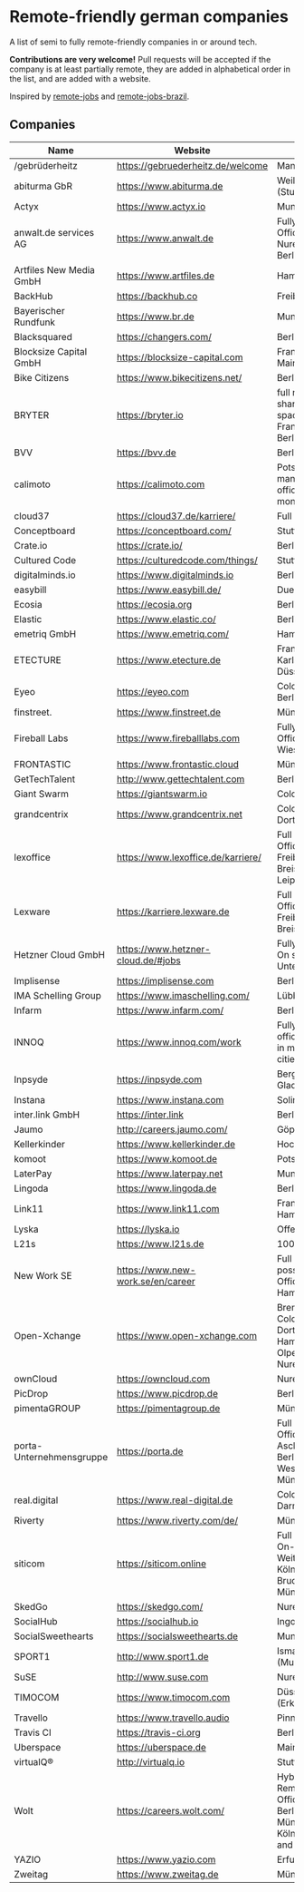 # Remote-friendly german companies

A list of semi to fully remote-friendly companies in or around tech.

**Contributions are very welcome!** Pull requests will be accepted if the company is at least partially remote, they are added in alphabetical order in the list, and are added with a website.

Inspired by [remote-jobs](https://github.com/jessicard/remote-jobs) and [remote-jobs-brazil](https://github.com/lerrua/remote-jobs-brazil).

## Companies

| Name                     | Website                            | City                                                                      |
| ------------------------ | ---------------------------------- | ------------------------------------------------------------------------- |
| /gebrüderheitz           | https://gebruederheitz.de/welcome  | Mannheim                                                                  |
| abiturma GbR             | https://www.abiturma.de            | Weil der Stadt (Stuttgart)                                                |
| Actyx                    | https://www.actyx.io               | Munich                                                                    |
| anwalt.de services AG    | https://www.anwalt.de              | Fully remote ; Offices in Nuremberg + Berlin                              |
| Artfiles New Media GmbH  | https://www.artfiles.de            | Hamburg                                                                   |
| BackHub                  | https://backhub.co                 | Freiburg                                                                  |
| Bayerischer Rundfunk     | https://www.br.de                  | Munich                                                                    |
| Blacksquared             | https://changers.com/              | Berlin                                                                    |
| Blocksize Capital GmbH   | https://blocksize-capital.com      | Frankfurt am Main                                                         |
| Bike Citizens            | https://www.bikecitizens.net/      | Berlin                                                                    |
| BRYTER                   | https://bryter.io                  | full remote, shared office spaces in Frankfurt a.M. / Berlin / London     |
| BVV                      | https://bvv.de                     | Berlin                                                                    |
| calimoto                 | https://calimoto.com               | Potsdam (2 mandatory office days per month)                               |
| cloud37                  | https://cloud37.de/karriere/       | Full Remote                                                               |
| Conceptboard             | https://conceptboard.com/          | Stuttgart                                                                 |
| Crate.io                 | https://crate.io/                  | Berlin                                                                    |
| Cultured Code            | https://culturedcode.com/things/   | Stuttgart                                                                 |
| digitalminds.io          | https://www.digitalminds.io        | Berlin                                                                    |
| easybill                 | https://www.easybill.de/           | Duesseldorf                                                               |
| Ecosia                   | https://ecosia.org                 | Berlin                                                                    |
| Elastic                  | https://www.elastic.co/            | Berlin                                                                    |
| emetriq GmbH             | https://www.emetriq.com/           | Hamburg                                                                   |
| ETECTURE                 | https://www.etecture.de            | Frankfurt a.M. / Karlsruhe / Düsseldorf                                   |
| Eyeo                     | https://eyeo.com                   | Cologne / Berlin                                                          |
| finstreet.               | https://www.finstreet.de           | Münster                                                                   |
| Fireball Labs            | https://www.fireballlabs.com       | Fully remote ; Office in Bad Wiessee                                      |
| FRONTASTIC               | https://www.frontastic.cloud       | Münster                                                                   |
| GetTechTalent            | http://www.gettechtalent.com       | Berlin                                                                    |
| Giant Swarm              | https://giantswarm.io              | Cologne                                                                   |
| grandcentrix             | https://www.grandcentrix.net       | Cologne / Dortmund                                                        |
| lexoffice                | https://www.lexoffice.de/karriere/ | Full Remote, Offices in Freiburg im Breisgau, Leipzig, Berlin             |
| Lexware                  | https://karriere.lexware.de        | Full Remote, Office in Freiburg im Breisgau                               |
| Hetzner Cloud GmbH       | https://www.hetzner-cloud.de/#jobs | Fully remote / On site Unterföhring                                       |
| Implisense               | https://implisense.com             | Berlin                                                                    |
| IMA Schelling Group      | https://www.imaschelling.com/      | Lübbecke                                                                  |
| Infarm                   | https://www.infarm.com/            | Berlin                                                                    |
| INNOQ                    | https://www.innoq.com/work         | Fully remote, office spaces in multiple cities                            |
| Inpsyde                  | https://inpsyde.com                | Bergisch Gladbach                                                         |
| Instana                  | https://www.instana.com            | Solingen                                                                  |
| inter.link GmbH          | https://inter.link                 | Berlin                                                                    | 
| Jaumo                    | http://careers.jaumo.com/          | Göppingen                                                                 |
| Kellerkinder             | https://www.kellerkinder.de        | Hockenheim                                                                |
| komoot                   | https://www.komoot.de              | Potsdam                                                                   |
| LaterPay                 | https://www.laterpay.net           | Munich                                                                    |
| Lingoda                  | https://www.lingoda.de             | Berlin                                                                    |
| Link11                   | https://www.link11.com             | Frankfurt / Hamburg                                                       |
| Lyska                    | https://lyska.io                   | Offenbach                                                                 |
| L21s                     | https://www.l21s.de                | 100% Remote                                                               |
| New Work SE              | https://www.new-work.se/en/career  | Full remote possible - Office in Hamburg                                  |
| Open-Xchange             | https://www.open-xchange.com       | Bremen / Cologne / Dortmund / Hamburg / Olpe / Nuremberg                  |
| ownCloud                 | https://owncloud.com               | Nuremberg                                                                 |
| PicDrop                  | https://www.picdrop.de             | Berlin                                                                    |
| pimentaGROUP             | https://pimentagroup.de            | Münster                                                                   |
| porta-Unternehmensgruppe | https://porta.de                   | Full Remote - Offices in Aschaffenburg, Berlin, Porta Westfalica, München |
| real.digital             | https://www.real-digital.de        | Cologne / Darmstadt                                                       |
| Riverty                  | https://www.riverty.com/de/        | Münster                                                                   |
| siticom                  | https://siticom.online             | Full Remote - On-Site in Weiterstadt, Köln, Dresden, Bruchsal, München    |
| SkedGo                   | https://skedgo.com/                | Nuremberg                                                                 |
| SocialHub                | https://socialhub.io               | Ingolstadt                                                                |
| SocialSweethearts        | https://socialsweethearts.de       | Munich                                                                    |
| SPORT1                   | http://www.sport1.de               | Ismaning (Munich)                                                         |
| SuSE                     | http://www.suse.com                | Nuremberg                                                                 |
| TIMOCOM                  | https://www.timocom.com            | Düsseldorf (Erkrath)                                                      |
| Travello                 | https://www.travello.audio         | Pinneberg                                                                 |
| Travis CI                | https://travis-ci.org              | Berlin                                                                    |
| Uberspace                | https://uberspace.de               | Mainz                                                                     |
| virtualQ®                | http://virtualq.io                 | Stuttgart                                                                 |
| Wolt                     | https://careers.wolt.com/          | Hybrid & Remote - Offices in Berlin, München, Köln, Hamburg and Frankfurt |
| YAZIO                    | https://www.yazio.com              | Erfurt                                                                    |
| Zweitag                  | https://www.zweitag.de             | Münster                                                                   |
